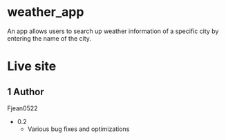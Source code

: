 # weather_app
An app allows users to search up weather information of a specific city by entering the name of the city. 

# Live site

## 1 Author
Fjean0522

* 0.2
    * Various bug fixes and optimizations
